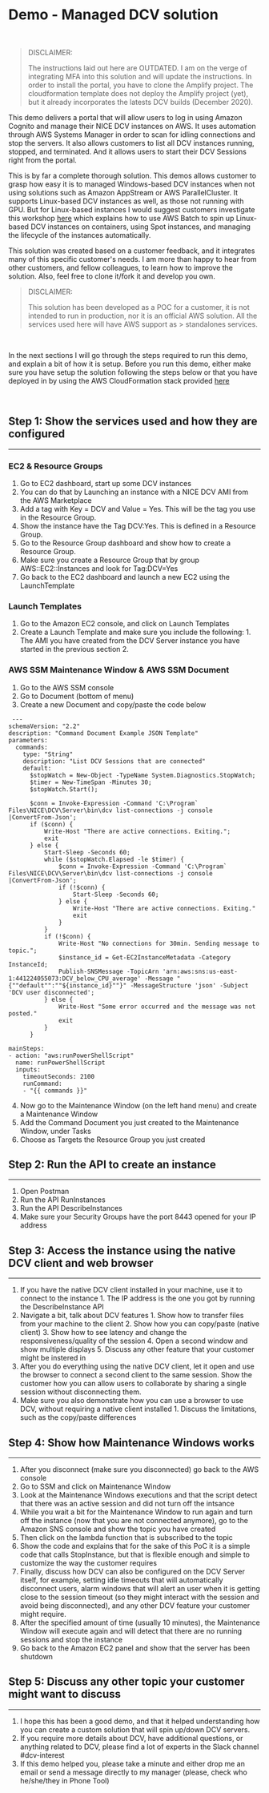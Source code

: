 # Demo - Managed DCV solution
&nbsp;

> DISCLAIMER:
> 
> The instructions laid out here are OUTDATED. I am on the verge of integrating MFA into this solution and will update the instructions. In order to install the portal, you have to clone
> the Amplify project. The cloudformation template does not deploy the Amplify project (yet), but it already incorporates the latests DCV builds (December 2020).
&nbsp;

This demo delivers a portal that will allow users to log in using Amazon Cognito and manage their NICE DCV instances on AWS. It uses automation through AWS Systems Manager in order to scan for idling connections and stop the servers. It also allows customers to list all DCV instances running, stopped, and terminated. And it allows users to start their DCV Sessions right from the portal. 

This is by far a complete thorough solution. This demos allows customer to grasp how easy it is to managed Windows-based DCV instances when not using solutions such as Amazon AppStream or AWS ParallelCluster. It supports Linux-based DCV instances as well, as those not running with GPU. But for Linux-based instances I would suggest customers investigate this workshop [here](https://dcv-batch.workshop.aws/) which explains how to use AWS Batch to spin up Linux-based DCV instances on containers, using Spot instances, and managing the lifecycle of the instances automatically. 

This solution was created based on a customer feedback, and it integrates many of this specific customer's needs. I am more than happy to hear from other customers, and fellow colleagues, to learn how to improve the solution. Also, feel free to clone it/fork it and develop you own. 
&nbsp;

> DISCLAIMER: 
> 
> This solution has been developed as a POC for a customer, it is not intended to run in production, nor it is an official AWS solution. All the services used here will have AWS support as > standalones services. 

&nbsp;

In the next sections I will go through the steps required to run this demo, and explain a bit of how it is setup. Before you run this demo, either make sure you have setup the solution following the steps below or that you have deployed in by using the AWS CloudFormation stack provided [here](https://code.amazon.com) 

&nbsp;
## Step 1: Show the services used and how they are configured
***

### EC2 & Resource Groups


 1. Go to EC2 dashboard, start up some DCV instances
   1. You can do that by Launching an instance with a NICE DCV AMI from the AWS Marketplace
 2. Add a tag with Key = DCV and Value = Yes. This will be the tag you use in the Resource Group.
 3. Show the instance have the Tag DCV:Yes. This is defined in a Resource Group. 
 4. Go to the Resource Group dashboard and show how to create a Resource Group.
   1. Make sure you create a Resource Group that by group AWS::EC2::Instances and look for Tag:DCV=Yes
 5. Go back to the EC2 dashboard and launch a new EC2 using the LaunchTemplate
&nbsp;

### Launch Templates


  1. Go to the Amazon EC2 console, and click on Launch Templates
  2. Create a Launch Template and make sure you include the following: 
    1. The AMI you have created from the DCV Server instance you have started in the previous section
    2. 
&nbsp;

### AWS SSM Maintenance Window & AWS SSM Document


 1. Go to the AWS SSM console
 2. Go to Document (bottom of menu)
 3. Create a new Document and copy/paste the code below


```
 ---
schemaVersion: "2.2"
description: "Command Document Example JSON Template"
parameters:
  commands:
    type: "String"
    description: "List DCV Sessions that are connected"
    default: 
      $stopWatch = New-Object -TypeName System.Diagnostics.StopWatch;
      $timer = New-TimeSpan -Minutes 30;
      $stopWatch.Start();
      
      $conn = Invoke-Expression -Command 'C:\Program` Files\NICE\DCV\Server\bin\dcv list-connections -j console |ConvertFrom-Json';
      if ($conn) {
          Write-Host "There are active connections. Exiting.";
          exit
      } else {
          Start-Sleep -Seconds 60;
          while ($stopWatch.Elapsed -le $timer) {
              $conn = Invoke-Expression -Command 'C:\Program` Files\NICE\DCV\Server\bin\dcv list-connections -j console |ConvertFrom-Json';
              if (!$conn) {
                  Start-Sleep -Seconds 60;
              } else {
                  Write-Host "There are active connections. Exiting."
                  exit
              }
          }
          if (!$conn) {
              Write-Host "No connections for 30min. Sending message to topic.";
              $instance_id = Get-EC2InstanceMetadata -Category InstanceId;
              Publish-SNSMessage -TopicArn 'arn:aws:sns:us-east-1:441224055073:DCV_below_CPU_average' -Message "{""default"":""${instance_id}""}" -MessageStructure 'json' -Subject 'DCV user disconnected';
          } else { 
              Write-Host "Some error occurred and the message was not posted."
              exit
          }
      }
      
mainSteps:
- action: "aws:runPowerShellScript"
  name: runPowerShellScript
  inputs:
    timeoutSeconds: 2100
    runCommand:
    - "{{ commands }}" 
```


 4. Now go to the Maintenance Window (on the left hand menu) and create a Maintenance Window
 5. Add the Command Document you just created to the Maintenance Window, under Tasks
 6. Choose as Targets the Resource Group you just created
&nbsp;

## Step 2: Run the API to create an instance 
***

  1. Open Postman
  2. Run the API RunInstances
  3. Run the API DescribeInstances
  4. Make sure your Security Groups have the port 8443 opened for your IP address
&nbsp;

## Step 3: Access the instance using the native DCV client and web browser
***

  1. If you have the native DCV client installed in your machine, use it to connect to the instance
    1. The IP address is the one you got by running the DescribeInstance API
  2. Navigate a bit, talk about DCV features
    1. Show how to transfer files from your machine to the client
    2. Show how you can copy/paste (native client)
    3. Show how to see latency and change the responsiveness/quality of the session
    4. Open a second window and show multiple displays
    5. Discuss any other feature that your customer might be instered in
  3. After you do everything using the native DCV client, let it open and use the browser to connect a second client to the same session. Show the customer how you can allow users to collaborate by sharing a single session without disconnecting them.
  4. Make sure you also demonstrate how you can use a browser to use DCV, without requiring a native client installed
    1. Discuss the limitations, such as the copy/paste differences
&nbsp;

## Step 4: Show how Maintenance Windows works
***

  1. After you disconnect (make sure you disconnected) go back to the AWS console
  2. Go to SSM and click on Maintenance Window
  3. Look at the Maintenance Windows executions and that the script detect that there was an active session and did not turn off the intsance
  4. While you wait a bit for the Maintenance Window to run again and turn off the instance (now that you are not connected anymore), go to the Amazon SNS console and show the topic you have created
  5. Then click on the lambda function that is subscribed to the topic
  6. Show the code and explains that for the sake of this PoC it is a simple code that calls StopInstance, but that is flexible enough and simple to customize the way the customer requires
  7. Finally, discuss how DCV can also be configured on the DCV Server itself, for example, setting idle timeouts that will automatically disconnect users, alarm windows that will alert an user when it is getting close to the session timeout (so they might interact with the session and avoid being disconnected), and any other DCV feature your customer might require.
  8. After the specified amount of time (usually 10 minutes), the Maintenance Window will execute again and will detect that there are no running sessions and stop the instance
  9. Go back to the Amazon EC2 panel and show that the server has been shutdown
&nbsp;

## Step 5: Discuss any other topic your customer might want to discuss
***

  1. I hope this has been a good demo, and that it helped understanding how you can create a custom solution that will spin up/down DCV servers.
  2. If you require more details about DCV, have additional questions, or anything related to DCV, please find a lot of experts in the Slack channel #dcv-interest 
  3. If this demo helped you, please take a minute and either drop me an email or send a message directly to my manager (please, check who he/she/they in Phone Tool)
&nbsp;
